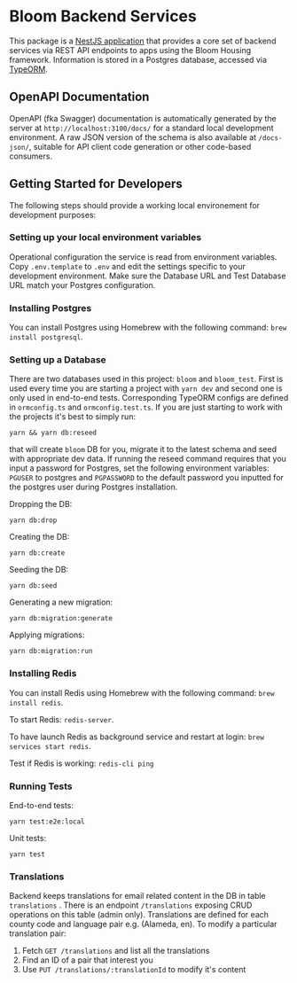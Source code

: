 # Bloom Backend Services

This package is a [NestJS application](https://docs.nestjs.com/) that provides a core set of backend services via REST API endpoints to apps using the Bloom Housing framework. Information is stored in a Postgres database, accessed via [TypeORM](https://typeorm.io/).

## OpenAPI Documentation

OpenAPI (fka Swagger) documentation is automatically generated by the server at `http://localhost:3100/docs/` for a standard local development environment. A raw JSON version of the schema is also available at `/docs-json/`, suitable for API client code generation or other code-based consumers.

## Getting Started for Developers

The following steps should provide a working local environement for development purposes:

### Setting up your local environment variables

Operational configuration the service is read from environment variables. Copy `.env.template` to `.env` and edit the settings specific to your development environment. Make sure the Database URL and Test Database URL match your Postgres configuration.

### Installing Postgres

You can install Postgres using Homebrew with the following command: `brew install postgresql`.

### Setting up a Database

There are two databases used in this project: `bloom` and `bloom_test`. First is used every time you are starting a project with `yarn dev` and second one is only used in end-to-end tests. Corresponding TypeORM configs are defined in `ormconfig.ts` and `ormconfig.test.ts`.
If you are just starting to work with the projects it's best to simply run:

```shell script
yarn && yarn db:reseed
```

that will create `bloom` DB for you, migrate it to the latest schema and seed with appropriate dev data. If running the reseed command requires that you input a password for Postgres, set the following environment variables: `PGUSER` to postgres and `PGPASSWORD` to the default password you inputted for the postgres user during Postgres installation.

Dropping the DB:

```shell script
yarn db:drop
```

Creating the DB:

```shell script
yarn db:create
```

Seeding the DB:
```shell script
yarn db:seed
```

Generating a new migration:
```shell script
yarn db:migration:generate
```

Applying migrations:
```shell script
yarn db:migration:run
```

### Installing Redis

You can install Redis using Homebrew with the following command: `brew install redis`.

To start Redis:
`redis-server`.

To have launch Redis as background service and restart at login:
`brew services start redis`.

Test if Redis is working:
`redis-cli ping`

### Running Tests

End-to-end tests:

```shell script
yarn test:e2e:local
```

Unit tests:

```shell script
yarn test
```

### Translations

Backend keeps translations for email related content in the DB in table `translations` .
There is an endpoint `/translations` exposing CRUD operations on this table (admin only).
Translations are defined for each county code and language pair e.g. (Alameda, en). To modify a particular
translation pair:

1. Fetch `GET /translations` and list all the translations
2. Find an ID of a pair that interest you
3. Use `PUT /translations/:translationId` to modify it's content

